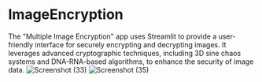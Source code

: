# ImageEncryption
The "Multiple Image Encryption" app uses Streamlit to provide a user-friendly interface for securely encrypting and decrypting images. It leverages advanced cryptographic techniques, including 3D sine chaos systems and DNA-RNA-based algorithms, to enhance the security of image data.
![Screenshot (33)](https://github.com/mohammedabdulhameed2003/ImageEncryption/assets/135050083/4c2e8e3e-93e5-41da-8a27-5c1e99e4c8df)
![Screenshot (35)](https://github.com/mohammedabdulhameed2003/ImageEncryption/assets/135050083/7eee34d2-1d1e-455f-872b-adeba05da3ff)
